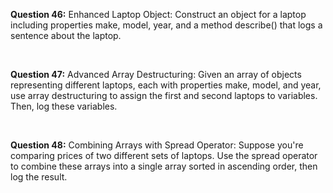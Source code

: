 <p><b>Question 46:</b> Enhanced Laptop Object: Construct an object for a laptop including properties make, model, year, and a method describe() that logs a sentence about the laptop.</p>
<br>
<p><b>Question 47:</b> Advanced Array Destructuring: Given an array of objects representing different laptops, each with properties make, model, and year, use array destructuring to assign the first and second laptops to variables. Then, log these variables.</p>
<br>
<p><b>Question 48:</b> Combining Arrays with Spread Operator: Suppose you're comparing prices of two different sets of laptops. Use the spread operator to combine these arrays into a single array sorted in ascending order, then log the result.</p>
<br>